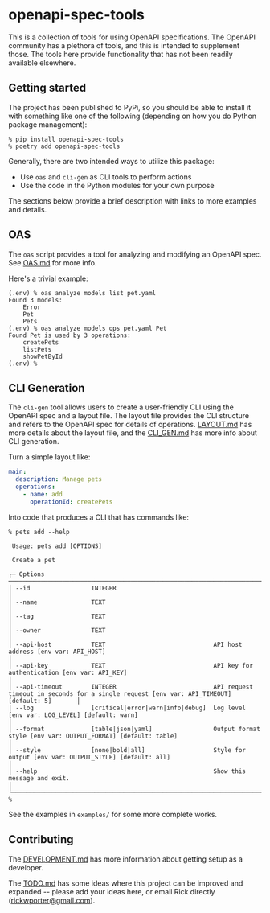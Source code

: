 # openapi-spec-tools

This is a collection of tools for using OpenAPI specifications. The OpenAPI community has a plethora of tools, and this is intended to supplement those. The tools here provide functionality that has not been readily available elsewhere.

## Getting started

The project has been published to PyPi, so you should be able to install it with something like one of the following (depending on how you do Python package management):
```terminal
% pip install openapi-spec-tools
% poetry add openapi-spec-tools
```

Generally, there are two intended ways to utilize this package:
* Use `oas` and `cli-gen` as CLI tools to perform actions
* Use the code in the Python modules for your own purpose

The sections below provide a brief description with links to more examples and details.

## OAS

The `oas` script provides a tool for analyzing and modifying an OpenAPI spec. See [OAS.md](OAS.md) for more info.

Here's a trivial example:
```terminal
(.env) % oas analyze models list pet.yaml 
Found 3 models:
    Error
    Pet
    Pets
(.env) % oas analyze models ops pet.yaml Pet
Found Pet is used by 3 operations:
    createPets
    listPets
    showPetById
(.env) % 
```

## CLI Generation

The `cli-gen` tool allows users to create a user-friendly CLI using the OpenAPI spec and a layout file. The layout file provides the CLI structure and refers to the OpenAPI spec for details of operations.  [LAYOUT.md](LAYOUT.md) has more details about the layout file, and the [CLI_GEN.md](CLI_GEN.md) has more info about CLI generation.

Turn a simple layout like:
```YAML
main:
  description: Manage pets
  operations:
    - name: add
      operationId: createPets
```

Into code that produces a CLI that has commands like:
```terminal
% pets add --help
                                                                                                                                                        
 Usage: pets add [OPTIONS]                                             

 Create a pet
 
╭─ Options ────────────────────────────────────────────────────────────────────────────────────────────────────────────────────────────────────────────╮
│ --id                 INTEGER                                                                                                                         │
│ --name               TEXT                                                                                                                            │
│ --tag                TEXT                                                                                                                            │
│ --owner              TEXT                                                                                                                            │
│ --api-host           TEXT                              API host address [env var: API_HOST]                                                          │
│ --api-key            TEXT                              API key for authentication [env var: API_KEY]                                                 │
│ --api-timeout        INTEGER                           API request timeout in seconds for a single request [env var: API_TIMEOUT] [default: 5]       │
│ --log                [critical|error|warn|info|debug]  Log level [env var: LOG_LEVEL] [default: warn]                                                │
│ --format             [table|json|yaml]                 Output format style [env var: OUTPUT_FORMAT] [default: table]                                 │
│ --style              [none|bold|all]                   Style for output [env var: OUTPUT_STYLE] [default: all]                                       │
│ --help                                                 Show this message and exit.                                                                   │
╰──────────────────────────────────────────────────────────────────────────────────────────────────────────────────────────────────────────────────────╯
% 
```

See the examples in `examples/` for some more complete works.

## Contributing

The [DEVELOPMENT.md](DEVELOPMENT.md) has more information about getting setup as a developer.

The [TODO.md](TODO.md) has some ideas where this project can be improved and expanded -- please add your ideas here, or email Rick directly (rickwporter@gmail.com). 
